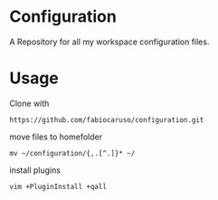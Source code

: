 # Configuration
A Repository for all my workspace configuration files.

# Usage
Clone with

```https://github.com/fabiocaruso/configuration.git```

move files to homefolder

```mv ~/configuration/{,.[^.]}* ~/```

install plugins

```vim +PluginInstall +qall```
